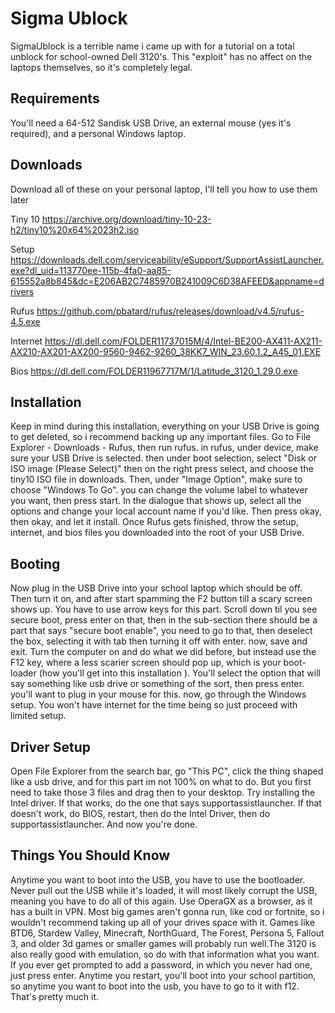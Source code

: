 # Sigma Ublock
SigmaUblock is a terrible name i came up with for a tutorial on a total unblock for school-owned Dell 3120's. This "exploit" has no affect on the laptops themselves, so it's completely legal. 
## Requirements
You'll need a 64-512 Sandisk USB Drive, an external mouse (yes it's required), and a personal Windows laptop. 
## Downloads
Download all of these on your personal laptop, I'll tell you how to use them later

Tiny 10 https://archive.org/download/tiny-10-23-h2/tiny10%20x64%2023h2.iso 

Setup https://downloads.dell.com/serviceability/eSupport/SupportAssistLauncher.exe?dl_uid=113770ee-115b-4fa0-aa85-615552a8b845&dc=E206AB2C7485970B241009C6D38AFEED&appname=drivers 

Rufus https://github.com/pbatard/rufus/releases/download/v4.5/rufus-4.5.exe  

Internet https://dl.dell.com/FOLDER11737015M/4/Intel-BE200-AX411-AX211-AX210-AX201-AX200-9560-9462-9260_38KK7_WIN_23.60.1.2_A45_01.EXE 

Bios https://dl.dell.com/FOLDER11967717M/1/Latitude_3120_1.29.0.exe
## Installation
Keep in mind during this installation, everything on your USB Drive is going to get deleted, so i recommend backing up any important files. Go to File Explorer - Downloads - Rufus, then run rufus.  in rufus, under device, make sure your USB Drive is selected. then under boot selection, select "Disk or ISO image (Please Select)" then on the right press select, and choose the tiny10 ISO file in downloads. Then, under "Image Option", make sure to choose "Windows To Go". you can change the volume label to whatever you want, then press start. In the dialogue that shows up, select all the options and change your local account name if you'd like. Then press okay, then okay, and let it install. Once Rufus gets finished, throw the setup, internet, and bios files you downloaded into the root of your USB Drive. 


    
## Booting
Now plug in the USB Drive into your school laptop which should be off. Then turn it on, and after start spamming the F2 button till a scary screen shows up. You have to use arrow keys for this part. Scroll down til you see secure boot, press enter on that, then in the sub-section there should be a part that says "secure boot enable", you need to go to that, then deselect the box, selecting it with tab then turning it off with enter. now, save and exit. Turn the computer on and do what we did before, but instead use the F12 key, where a less scarier screen should pop up, which is your boot-loader (how you'll get into this installation ). You'll select the option that will say something like usb drive or something of the sort, then press enter. you'll want to plug in your mouse for this. now, go through the Windows setup. You won't have internet for the time being so just proceed with limited setup. 
## Driver Setup
Open File Explorer from the search bar, go "This PC", click the thing shaped like a usb drive, and for this part im not 100% on what to do. But you first need to take those 3 files and drag then to your desktop. Try installing the Intel driver. If that works, do the one that says supportassistlauncher. If that doesn't work, do BIOS, restart, then do the Intel Driver, then do supportassistlauncher. And now you're done. 
## Things You Should Know
Anytime you want to boot into the USB, you have to use the bootloader. Never pull out the USB while it's loaded, it will most likely corrupt the USB, meaning you have to do all of this again. Use OperaGX as a browser, as it has a built in VPN. Most big games aren't gonna run, like cod or fortnite, so i wouldn't recommend taking up all of your drives space with it. Games like BTD6, Stardew Valley, Minecraft, NorthGuard, The Forest, Persona 5, Fallout 3, and older 3d games or smaller games will probably run well.The 3120 is also really good with emulation, so do with that information what you want. If you ever get prompted to add a password, in which you never had one, just press enter. Anytime you restart, you'll boot into your school partition, so anytime you want to boot into the usb, you have to go to it with f12. That's pretty much it. 
